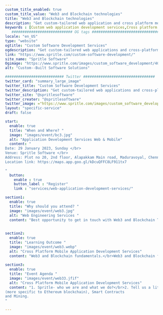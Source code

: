 ```yaml
---
custom_title_enabled: true
custom_title_value: "Web3 and Blockchain technologies"
title: "Web3 and Blockchain technologies"
description: "Get custom-tailored web application and cross platform mobile application developed by one of the best team in spritle.We offer End-to-End development services."
keywords : [Custom web application development services,Cross platform mobile app development services]
   ############################ OG tags #################################
locale: "en_US"
type: "website"
ogtitle: "Custom Software Development Services" 
ogdescription: "Get custom-tailored web applications and cross-platform mobile applications developed by one of the best teams in Spritle. We offer End-to-End development services."
link: "https://www.spritle.com/custom-software-development/"
site_name: "Spritle Software" 
Ogimage: "https://www.spritle.com/images/custom_software_development/400x400xCustom-Web-Application-Services.png.pagespeed.ic.i5WzLPtjq7.webp"
alt: "Custom--Built Software Solutions" 

########################### Twitter #################################
twitter_card: "summary_large_image"
twitter_title: "Custom Software Development Services" 
twitter_description: "Get custom-tailored web applications and cross-platform mobile applications developed by one of the best teams in Spritle. We offer End-to-End development services."
twitter_site: "@spritlesoftware"
twitter_creater: "@spritlesoftware"
twitter_image: ="https://www.spritle.com/images/custom_software_developmentxDigital-Application-Development-Company.png.pagespeed.ic.bVx5Niq8s2.webp"
layout: "specific-service"
draft: false

start:
  enable: true
  title: "When and Where? "
  image: "images/event/bc3.jpg"
  alt: "Application Development Services Web & Mobile"
  content: "
Date: 29 January 2023, Sunday </br>
Venue: Spritle Software </br>
Address: Plot no 20, 2nd floor, Alapakkam Main road, Maduravoyal, Chennai, Tamil Nadu 600116</br>
Location link: https://maps.app.goo.gl/kDcuQFFC8LF911tx7

"
  button:
    enable : true
    button_label : "Register"
    link : "services/web-application-development-services/"

section1:
  enable: true
  title: "Why should you attend? "
  image: "images/event/web3.jpg"
  alt: "Web Engineering Services "
  content: "Best opportunity to get in touch with Web3 and Blockchain Tech Experts.</br>Informative session on DApps and how to deploy them seamlessly."
  
  
section2:
  enable: true
  title: "Learning Outcome "
  image: "images/event/web3.webp"
  alt: "Cross Platform Mobile Application Development Services"
  content: "Web3 and Blockchain fundamentals.</br>Web3 and Blockchain fundamentals.</br>Wise hacks to keep in mind while working on DApp deployment projects"
  
section3:
  enable: true
  title: "Event Agenda "
  image: "images/event/web33.jfif"
  alt: "Cross Platform Mobile Application Development Services"
  content: "1. Spritle- who we are and what we do?</br>2. Tell us a little about You- Participants Introduction</br>3. Our deep dive into Web3- Blockchain network 
(more specific to Ethereum blockchain), Smart Contracts
and Mining.
"

---
```

